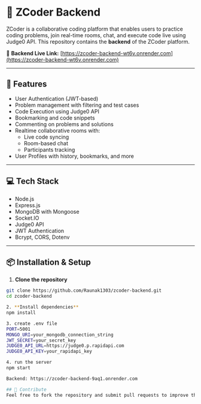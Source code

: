 # 🧠 ZCoder Backend

ZCoder is a collaborative coding platform that enables users to practice coding problems, join real-time rooms, chat, and execute code live using Judge0 API. This repository contains the **backend** of the ZCoder platform.

🔗 **Backend Live Link:** [https://zcoder-backend-wt6v.onrender.com](https://zcoder-backend-wt6v.onrender.com)

---

## 🚀 Features

- User Authentication (JWT-based)
- Problem management with filtering and test cases
- Code Execution using Judge0 API
- Bookmarking and code snippets
- Commenting on problems and solutions
- Realtime collaborative rooms with:
  - Live code syncing
  - Room-based chat
  - Participants tracking
- User Profiles with history, bookmarks, and more

---

## 💻 Tech Stack

- Node.js
- Express.js
- MongoDB with Mongoose
- Socket.IO
- Judge0 API
- JWT Authentication
- Bcrypt, CORS, Dotenv

---

## 📦 Installation & Setup

1. **Clone the repository**
```bash
git clone https://github.com/Raunak1303/zcoder-backend.git
cd zcoder-backend

2. **Install dependencies**
npm install

3. create .env file
PORT=5001
MONGO_URI=your_mongodb_connection_string
JWT_SECRET=your_secret_key
JUDGE0_API_URL=https://judge0.p.rapidapi.com
JUDGE0_API_KEY=your_rapidapi_key

4. run the server
npm start

Backend: https://zcoder-backend-9aq1.onrender.com

## 🤝 Contribute
Feel free to fork the repository and submit pull requests to improve the project.



